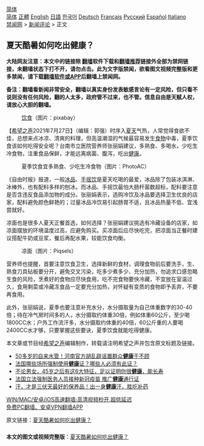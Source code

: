  <!-- 面包屑导航 --> <div class="breadcrumb"><!-- GTranslate: https://gtranslate.io/ -->  <div class="switcher notranslate">  <div class="selected">  <a href="#" onclick="return false;"> 简体</a>  </div>  <div class="option">  <a href="https://www.bannedbook.org" onclick="doGTranslate('zh-CN|zh-CN');jQuery('div.switcher div.selected a').html(jQuery(this).html());return false;" title="简体中文" class="nturl selected"> 简体</a>  <a href="https://www.bannedbook.org/zh-tw/" onclick="doGTranslate('zh-CN|zh-TW');jQuery('div.switcher div.selected a').html(jQuery(this).html());return false;" title="繁體中文" class="nturl"> 正體</a>  <a href="https://www.bannedbook.org/en/" onclick="doGTranslate('zh-CN|en');jQuery('div.switcher div.selected a').html(jQuery(this).html());return false;" title="English" class="nturl"> English</a>  <a href="https://www.bannedbook.org/ja/" onclick="doGTranslate('zh-CN|ja');jQuery('div.switcher div.selected a').html(jQuery(this).html());return false;" title="日本語" class="nturl"> 日語</a>  <a href="https://www.bannedbook.org/ko/" onclick="doGTranslate('zh-CN|ko');jQuery('div.switcher div.selected a').html(jQuery(this).html());return false;" title="한국어" class="nturl"> 한국어</a>  <a href="https://www.bannedbook.org/de/" onclick="doGTranslate('zh-CN|de');jQuery('div.switcher div.selected a').html(jQuery(this).html());return false;" title="Deutsch" class="nturl"> Deutsch</a>  <a href="https://www.bannedbook.org/fr/" onclick="doGTranslate('zh-CN|fr');jQuery('div.switcher div.selected a').html(jQuery(this).html());return false;" title="Français" class="nturl"> Français</a>  <a href="https://www.bannedbook.org/ru/" onclick="doGTranslate('zh-CN|ru');jQuery('div.switcher div.selected a').html(jQuery(this).html());return false;" title="Русский" class="nturl"> Русский</a>  <a href="https://www.bannedbook.org/es/" onclick="doGTranslate('zh-CN|es');jQuery('div.switcher div.selected a').html(jQuery(this).html());return false;" title="Español" class="nturl"> Español</a>  <a href="https://www.bannedbook.org/it/" onclick="doGTranslate('zh-CN|it');jQuery('div.switcher div.selected a').html(jQuery(this).html());return false;" title="Italiano" class="nturl"> Italiano</a>  </div>  </div>      <div class='breadcrumb-sub'><!-- Breadcrumb NavXT 6.3.0 --> <a href="https://www.bannedbook.org/" class="home">禁闻网</a> &gt; <a href="https://www.bannedbook.org/bnews/comments/" class="category">新闻评论</a> &gt; 正文</div></div><h2>夏天酷暑如何吃出健康？</h2> <p class="notice"><b>大陆网友注意：本文中的链接除 <a href="https://github.com/bannedbook/fanqiang" >翻墙</a>软件下载和<a href="https://github.com/killgcd/justmysocks/blob/master/README.md">翻墙推荐</a>链接外全部为禁网链接，未翻墙状态下打不开，请勿点击。此为文字版禁闻，欲看图文视频完整版和更多禁闻，请下载<a href="https://github.com/bannedbook/fanqiang">翻墙软件或APP</a>后翻墙上禁闻网。</p><p>备注：翻墙看新闻非常安全，翻墙以真实身份发表敏感言论有一定风险，但只看不说则没有任何风险，翻的人太多，政府管不过来，也不管。信息自由是天赋人权，请放心大胆的翻墙。</b></p>  <div class="entry"> <figure><figcaption><a href="https://www.bannedbook.org/bnews/tag/%e9%a5%ae%e9%a3%9f/" class="st_tag internal_tag" rel="tag" title="标签 饮食 下的日志">饮食</a>（图片：pixabay）</figcaption></figure> <p>【<span class='wp_keywordlink_affiliate'><a href="https://www.soundofhope.org" title="希望之声" target="_blank">希望之声</a></span>2021年7月27日】（编辑：郭强）时序入<a href="https://www.bannedbook.org/bnews/tag/%e5%a4%8f%e5%a4%a9/" class="st_tag internal_tag" rel="tag" title="标签 夏天 下的日志">夏天</a>气热，人常觉得食欲不佳，总想来点冰凉、清爽的料理，但高温潮湿的气候最容易发生<a href="https://www.bannedbook.org/bnews/tag/%e9%a3%9f%e7%89%a9/" class="st_tag internal_tag" rel="tag" title="标签 食物 下的日志">食物</a>中毒，夏季饮食该如何吃得安全呢？台南市立医院营养师张丽娟建议，多熟食、多喝水，少吃生冷食物，注重食品保鲜，才能远离病菌、腹泻，吃出<a href="https://www.bannedbook.org/bnews/tag/%e5%81%a5%e5%ba%b7/" class="st_tag internal_tag" rel="tag" title="标签 健康 下的日志">健康</a>。</p> <figure><figcaption>夏季饮食宜多熟食、少吃生冷食物（图片：PhotoAC）</figcaption></figure> <p>《自由时报》报道，一般<a href="https://www.bannedbook.org/bnews/tag/%E5%86%B0%E5%93%81/" class="st_tag internal_tag" rel="tag" title="标签 冰品 下的日志">冰品</a>、<a href="https://www.bannedbook.org/bnews/tag/%E6%89%8B%E6%91%87%E9%A5%AE/" class="st_tag internal_tag" rel="tag" title="标签 手摇饮 下的日志">手摇饮</a>是夏天吃喝的最爱，冰品除了包装冰淇淋、冰棒外，也有配料多样的刨冰。而冰品、手摇饮最怕大肠杆菌数超标，配料要注意是否含违反食品添加物的成分。张丽娟表示，选购冷饮及冰品要选择卫生优良的店家，配料避免颜色鲜艳的；过量冰品冷饮易引起肠胃不适，且冰品热量不低、宜浅尝就好。</p>  <p>凉面也是很多人夏天正餐首选，如何选择？张丽娟建议挑选有冷藏设备的店家，如凉面摆放的环境温度过高，应避免购买。买凉面后应尽快吃完，把凉面当正餐时建议搭配牛奶或豆浆，餐后再配水果，较能饮食均衡。</p> <figure><figcaption>凉面（图片：Piqsels）</figcaption></figure> <p>营养师也提醒，首要注意饮食卫生，选择新鲜的食材，调理食物前后要洗手，生、熟食刀具砧板要分开，避免交叉污染，吃多少煮多少、充分加热，勿追求口感忽略生食的风险，烹煮好的食物应尽快食用，吃不完食物要快冷藏，不宜放在室温过久，食用剩菜或冷藏冻食品一定要充分加热，对怀疑有变质的食物即予丢弃，不要再食用。</p>  <p>此外，张丽娟说，夏季也要注意补充水分，水分摄取量为自己体重数字的30-40倍；待在冷气房时间多的人，水分摄取约体重30倍，例如体重60公斤，至少喝1800CC水；户外工作流汗多，水分摄取约体重的40倍，60公斤重的人要喝2400CC水才够，只要掌握这些要诀，夏季饮食就能吃得健康。</p> <p>本文章或节目经<a href="https://www.bannedbook.org/bnews/tag/%e5%b8%8c%e6%9c%9b%e4%b9%8b%e5%a3%b0/" class="st_tag internal_tag" rel="tag" title="标签 希望之声 下的日志">希望之声</a>编辑制作，转载请注明希望之声并包含原文标题及链接。 </p>  <ul class='op-related-articles' title='相关阅读'> <li><a href='https://www.bannedbook.org/bnews/cnnews/20210728/1595473.html' target='_blank'>50多岁的自来水管！河南官方胡乱辟谣置群众<b>健康</b>于不顾</a></li> <li><a href='https://www.bannedbook.org/bnews/comments/20210728/1595434.html' target='_blank'>法国哪些场所强制使用<b>健康</b>证？哪些人必须有此证？</a></li> <li><a href='https://www.bannedbook.org/bnews/health/20210727/1595061.html' target='_blank'>不论男女，45岁之后有这6大特征，足以证明你很<b>健康</b>，能长寿</a></li> <li><a href='https://www.bannedbook.org/bnews/baitai/20210727/1595034.html' target='_blank'>法国立法强制医务人员接种新冠疫苗 推广<b>健康</b>通行证</a></li> <li><a href='https://www.bannedbook.org/bnews/health/20210726/1594165.html' target='_blank'>汗，才是三伏天最好的保养品！出一身<b>健康</b>汗，胜吃补药</a></li> </ul> <p class="texttj"> <a href="https://github.com/bannedbook/fanqiang/wiki/V2ray%E6%9C%BA%E5%9C%BA" target="_blank">WIN/MAC/安卓/iOS高速翻墙:高清视频秒开,超低延迟</a><br/> <a href="https://github.com/bannedbook/fanqiang/wiki/%E7%A6%81%E9%97%BB%E7%BD%91%E5%AE%89%E5%8D%93%E7%BF%BB%E5%A2%99%E6%96%B0%E9%97%BBAPP" target="_blank">免费PC翻墙、安卓VPN翻墙APP</a></p><p>原文链接：<a class="src_link"  href="https://www.soundofhope.org/post/529619" target="_blank">夏天酷暑如何吃出健康？</a></p> <a name='sharetosocial'></a>  <div style="margin-bottom:5px;padding-bottom:5px;clear:both"> <div id="archive-pix-1" class="banner-ads"> <!-- AuctionX Display platform tag START --> <div id="26318x728x90x621x_ADSLOT2" clicktrack="%%CLICK_URL_ESC%%"></div> <!-- AuctionX Display platform tag END --> </div> <div id="archive-pix-2" class="banner-ads"> <!-- AuctionX Display platform tag START --> <div id="26315x300x250x621x_ADSLOT2" clicktrack="%%CLICK_URL_ESC%%"></div> <!-- AuctionX Display platform tag END --> </div> </div>  <div id="archive-pix-1" class="banner-ads"> <!-- AuctionX Display platform tag START --> <div id="26318x728x90x621x_ADSLOT3" clicktrack="%%CLICK_URL_ESC%%"></div> <!-- AuctionX Display platform tag END --> </div> <div><b>本文的图文或视频完整版</b>：<a href='https://www.bannedbook.org/bnews/comments/20210728/1595697.html'>夏天酷暑如何吃出健康？</a></div>  </div><!--END ENTRY--> 
